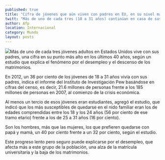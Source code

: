 ```yaml
---
published: true
title: "Cifra de jóvenes que aún viven con padres en EU, en su nivel más alto"
twitt: "Más de uno de cada tres (18 a 31 años) continúan en casa de sus papás. El fenómeno, por el desempleo y el descenso de matrimonios."
author: Afp
location: Internacional
category: Mundo
layout: posts
---
```


![](http://i.imgur.com/n2tQFOYm.jpg)Más de uno de cada tres jóvenes adultos en Estados Unidos vive con sus padres, una cifra en su punto más alto en los últimos 40 años, según un estudio que explica el fenómeno por el desempleo y el descenso de los matrimonios.

En 2012, un 36 por ciento de los jóvenes de 18 a 31 años vivía con sus padres, indica el informe del Instituto de Investigación Pew basándose en cifras del censo, es decir, 21.6 millones de personas frente a los 185 millones de personas en 2007, al comienzo de la crisis económica.

Al menos un tercio de esos jóvenes eran estudiantes, agregó el estudio, que indicó que los más susceptibles de quedarse en el nido familiar eran los de edades comprendidas entre los 18 y los 24 años (56 por ciento de ese tramo etario) frente a los de 25 a 31 años (16 por ciento).

Son los hombres, más que las mujeres, los que prefieren quedarse con papá y mamá, un 40 por ciento frente a un 32 por ciento, según el estudio.

Este progreso lento pero seguro puede explicarse por el desempleo, que afecta más a este grupo de la población, una alza de la matrícula universitaria y la baja de los matrimonios.

